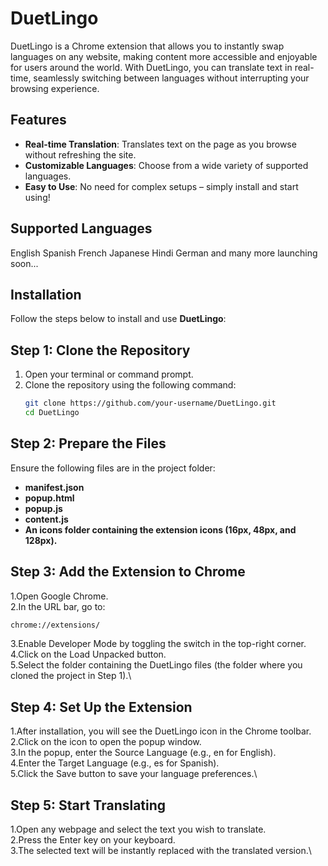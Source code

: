 # DuetLingo
DuetLingo is a Chrome extension that allows you to instantly swap languages on any website, making content more accessible and enjoyable for users around the world. With DuetLingo, you can translate text in real-time, seamlessly switching between languages without interrupting your browsing experience.

## Features
- **Real-time Translation**: Translates text on the page as you browse without refreshing the site.
- **Customizable Languages**: Choose from a wide variety of supported languages.
- **Easy to Use**: No need for complex setups – simply install and start using!

## Supported Languages
English
Spanish
French
Japanese
Hindi
German
and many more launching soon...

## Installation 
Follow the steps below to install and use **DuetLingo**:

## Step 1: Clone the Repository
1. Open your terminal or command prompt.
2. Clone the repository using the following command:
   ```bash
   git clone https://github.com/your-username/DuetLingo.git
   cd DuetLingo
## Step 2: Prepare the Files
Ensure the following files are in the project folder:
- **manifest.json**
- **popup.html**
- **popup.js**
- **content.js**
- **An icons folder containing the extension icons (16px, 48px, and 128px).**

## Step 3: Add the Extension to Chrome
1.Open Google Chrome.\
2.In the URL bar, go to:

   ```bash
   chrome://extensions/
   ```
3.Enable Developer Mode by toggling the switch in the top-right corner.\
4.Click on the Load Unpacked button.\
5.Select the folder containing the DuetLingo files (the folder where you cloned the project in Step 1).\

## Step 4: Set Up the Extension
1.After installation, you will see the DuetLingo icon in the Chrome toolbar.\
2.Click on the icon to open the popup window.\
3.In the popup, enter the Source Language (e.g., en for English).\
4.Enter the Target Language (e.g., es for Spanish).\
5.Click the Save button to save your language preferences.\

## Step 5: Start Translating
1.Open any webpage and select the text you wish to translate.\
2.Press the Enter key on your keyboard.\
3.The selected text will be instantly replaced with the translated version.\
